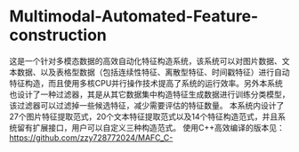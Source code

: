 # Multimodal-Automated-Feature-construction
这是一个针对多模态数据的高效自动化特征构造系统，该系统可以对图片数据、文本数据、以及表格型数据（包括连续性特征、离散型特征、时间戳特征）进行自动特征构造，而且使用多核CPU并行操作技术提高了系统的运行效率。另外本系统也设计了一种过滤器，其是从其它数据集中构造特征生成数据进行训练分类模型，该过滤器可以过滤掉一些候选特征，减少需要评估的特征数量。
本系统内设计了27个图片特征提取范式，20个文本特征提取范式以及14个特征构造范式，并且系统留有扩展接口，用户可以自定义三种构造范式。
使用C++高效编译的版本见：https://github.com/zzy728772024/MAFC_C-
